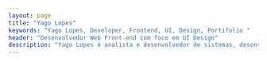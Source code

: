 ```yaml
---
layout: page
title: "Yago Lopes"
keywords: "Yago Lopes, Developer, Frontend, UI, Design, Portifolio "
header: "Desenvolvedor Web Front-end com foco em UI Design"
description: "Yago Lopes é analista e desenvolvedor de sistemas, desenvolvedor Fullstack JavaScript com Node.js/Java e também um grande de fã de sistemas operacionais, banco de dados, automação de processo, versionamento código, software livre, redes, programação, dispositivos móveis e tudo que envolve tecnologia."
---
```

